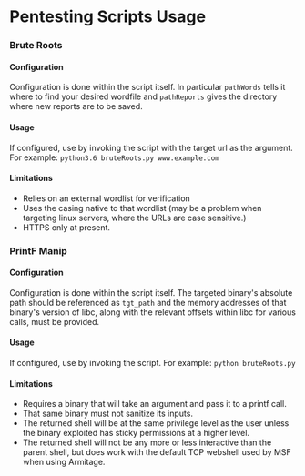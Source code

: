 # Pentesting Scripts Usage

### Brute Roots
#### Configuration
Configuration is done within the script itself. In particular `pathWords` tells it where to find your desired wordfile and `pathReports` gives the directory where new reports are to be saved.

#### Usage
If configured, use by invoking the script with the target url as the argument. For example:
`python3.6 bruteRoots.py www.example.com`

#### Limitations
- Relies on an external wordlist for verification
- Uses the casing native to that wordlist (may be a problem when targeting linux servers, where the URLs are case sensitive.)
- HTTPS only at present.

### PrintF Manip
#### Configuration
Configuration is done within the script itself. The targeted binary's absolute path should be referenced as `tgt_path` and the memory addresses of that binary's version of libc, along with the relevant offsets within libc for various calls, must be provided.

#### Usage
If configured, use by invoking the script. For example:
`python bruteRoots.py`

#### Limitations
- Requires a binary that will take an argument and pass it to a printf call.
- That same binary must not sanitize its inputs.
- The returned shell will be at the same privilege level as the user unless the binary exploited has sticky permissions at a higher level.
- The returned shell will not be any more or less interactive than the parent shell, but does work with the default TCP webshell used by MSF when using Armitage.